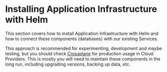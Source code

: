 # Installing Application Infrastructure with Helm

This section covers how to install Application Infrastructure with Helm and how to connect these components (databases) with our existing Services. 

This approach is recommended for experimenting, development and maybe testing, but you should check [Crossplane](../crossplane/README.md) for production usage in Cloud Providers. This is mostly you will need to maintain these components in the long run, including upgrading versions, backing up data, etc.

 
